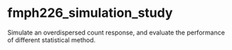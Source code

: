# fmph226_simulation_study
Simulate an overdispersed count response, and evaluate the performance of different statistical method.
